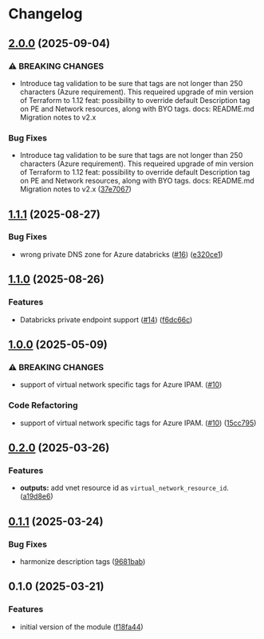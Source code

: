 # Changelog

## [2.0.0](https://github.com/dsb-norge/terraform-azurerm-vnet-for-github-hosted-runners/compare/v1.1.1...v2.0.0) (2025-09-04)


### ⚠ BREAKING CHANGES

* Introduce tag validation to be sure that tags are not longer than 250 characters (Azure requirement). This requeired upgrade of min version of Terraform to 1.12 feat: possibility to override default Description tag on PE and Network resources, along with BYO tags. docs: README.md Migration notes to v2.x

### Bug Fixes

* Introduce tag validation to be sure that tags are not longer than 250 characters (Azure requirement). This requeired upgrade of min version of Terraform to 1.12 feat: possibility to override default Description tag on PE and Network resources, along with BYO tags. docs: README.md Migration notes to v2.x ([37e7067](https://github.com/dsb-norge/terraform-azurerm-vnet-for-github-hosted-runners/commit/37e7067134e55446851b2709591c55a97b20c66b))

## [1.1.1](https://github.com/dsb-norge/terraform-azurerm-vnet-for-github-hosted-runners/compare/v1.1.0...v1.1.1) (2025-08-27)


### Bug Fixes

* wrong private DNS zone for Azure databricks ([#16](https://github.com/dsb-norge/terraform-azurerm-vnet-for-github-hosted-runners/issues/16)) ([e320ce1](https://github.com/dsb-norge/terraform-azurerm-vnet-for-github-hosted-runners/commit/e320ce1bd2beea0ed9f5ef89e00b379fdb8a942c))

## [1.1.0](https://github.com/dsb-norge/terraform-azurerm-vnet-for-github-hosted-runners/compare/v1.0.0...v1.1.0) (2025-08-26)


### Features

* Databricks private endpoint support ([#14](https://github.com/dsb-norge/terraform-azurerm-vnet-for-github-hosted-runners/issues/14)) ([f6dc66c](https://github.com/dsb-norge/terraform-azurerm-vnet-for-github-hosted-runners/commit/f6dc66c75e333957754f65e990f5d72832fdb739))

## [1.0.0](https://github.com/dsb-norge/terraform-azurerm-vnet-for-github-hosted-runners/compare/v0.2.0...v1.0.0) (2025-05-09)


### ⚠ BREAKING CHANGES

* support of virtual network specific tags for Azure IPAM. ([#10](https://github.com/dsb-norge/terraform-azurerm-vnet-for-github-hosted-runners/issues/10))

### Code Refactoring

* support of virtual network specific tags for Azure IPAM. ([#10](https://github.com/dsb-norge/terraform-azurerm-vnet-for-github-hosted-runners/issues/10)) ([15cc795](https://github.com/dsb-norge/terraform-azurerm-vnet-for-github-hosted-runners/commit/15cc79592eda9c7d1387b3e5e3d5efee110ee4b3))

## [0.2.0](https://github.com/dsb-norge/terraform-azurerm-vnet-for-github-hosted-runners/compare/v0.1.1...v0.2.0) (2025-03-26)


### Features

* **outputs:** add vnet resource id as `virtual_network_resource_id`. ([a19d8e6](https://github.com/dsb-norge/terraform-azurerm-vnet-for-github-hosted-runners/commit/a19d8e69832bb937b1977d0a80fa2efd643dc5cb))

## [0.1.1](https://github.com/dsb-norge/terraform-azurerm-vnet-for-github-hosted-runners/compare/v0.1.0...v0.1.1) (2025-03-24)


### Bug Fixes

* harmonize description tags ([9681bab](https://github.com/dsb-norge/terraform-azurerm-vnet-for-github-hosted-runners/commit/9681babeb6c6dd61a9c0aaf5e861c88b99dec358))

## 0.1.0 (2025-03-21)

### Features

* initial version of the module ([f18fa44](https://github.com/dsb-norge/terraform-azurerm-vnet-for-github-hosted-runners/commit/f18fa4461a6e687151427192c34b86f570ab5ce0))
